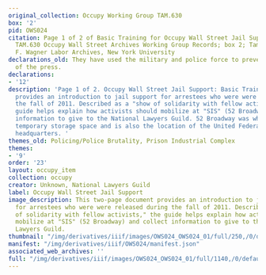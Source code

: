```yaml
---
original_collection: Occupy Working Group TAM.630
box: '2'
pid: OWS024
citation: Page 1 of 2 of Basic Training for Occupy Wall Street Jail Support, 2011;
  TAM.630 Occupy Wall Street Archives Working Group Records; box 2; Tamiment Library/Robert
  F. Wagner Labor Archives, New York University
declarations_old: They have used the military and police force to prevent freedom
  of the press.
declarations:
- '12'
description: 'Page 1 of 2. Occupy Wall Street Jail Support: Basic Training. This document
  provides an introduction to jail support for arrestees who were were released during
  the fall of 2011. Described as a "show of solidarity with fellow activists," the
  guide helps explain how activists should mobilize at "SIS" (52 Broadway) and collect
  information to give to the National Lawyers Guild. 52 Broadway was where OWS had
  temporary storage space and is also the location of the United Federation of Teachers''
  headquarters. '
themes_old: Policing/Police Brutality, Prison Industrial Complex
themes:
- '9'
order: '23'
layout: occupy_item
collection: occupy
creator: Unknown, National Lawyers Guild
label: Occupy Wall Street Jail Support
image_description: This two-page document provides an introduction to jail support
  for arrestees who were were released during the fall of 2011. Described as a "show
  of solidarity with fellow activists," the guide helps explain how activists should
  mobilize at "SIS" (52 Broadway) and collect information to give to the National
  Lawyers Guild.
thumbnail: "/img/derivatives/iiif/images/OWS024_OWS024_01/full/250,/0/default.jpg"
manifest: "/img/derivatives/iiif/OWS024/manifest.json"
associated_web_archives: ''
full: "/img/derivatives/iiif/images/OWS024_OWS024_01/full/1140,/0/default.jpg"
---
```

